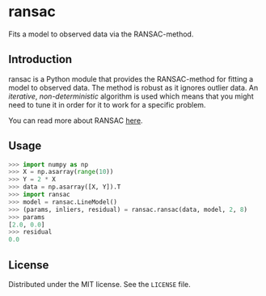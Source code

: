 ransac
======

Fits a model to observed data via the RANSAC-method.

Introduction
------------

ransac is a Python module that provides the RANSAC-method for fitting a model to
observed data. The method is robust as it ignores outlier data. An *iterative*,
*non-deterministic* algorithm is used which means that you might need to tune it
in order for it to work for a specific problem.

You can read more about RANSAC [here](http://en.wikipedia.org/wiki/RANSAC).

Usage
-----
```python
>>> import numpy as np
>>> X = np.asarray(range(10))
>>> Y = 2 * X
>>> data = np.asarray([X, Y]).T
>>> import ransac
>>> model = ransac.LineModel()
>>> (params, inliers, residual) = ransac.ransac(data, model, 2, 8)
>>> params
[2.0, 0.0]
>>> residual
0.0
```

License
-------

Distributed under the MIT license. See the ```LICENSE``` file.

